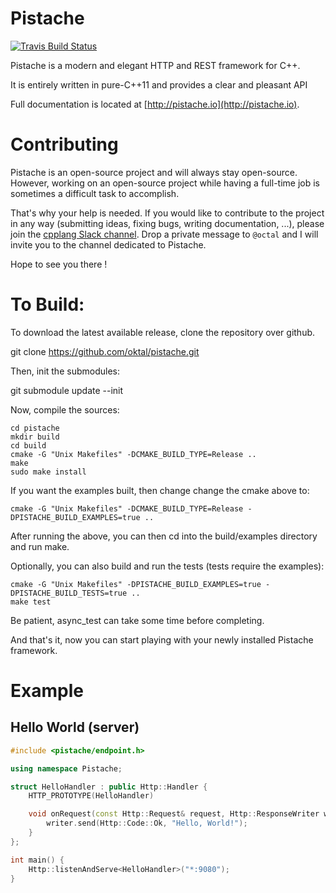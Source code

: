 # Pistache

[![Travis Build Status](https://travis-ci.org/oktal/pistache.svg?branch=master)](https://travis-ci.org/oktal/pistache)

Pistache is a modern and elegant HTTP and REST framework for C++.

It is entirely written in pure-C++11 and provides a clear and pleasant API

Full documentation is located at [http://pistache.io](http://pistache.io).

# Contributing

Pistache is an open-source project and will always stay open-source. However, working on an open-source project while having a full-time job is sometimes a difficult task to accomplish.

That's why your help is needed. If you would like to contribute to the project in any way (submitting ideas, fixing bugs, writing documentation, ...), please join the
[cpplang Slack channel](https://cpplang.now.sh/). Drop a private message to `@octal` and I will invite you to the channel dedicated to Pistache.

Hope to see you there !

# To Build:

To download the latest available release, clone the repository over github.

git clone https://github.com/oktal/pistache.git

Then, init the submodules:

git submodule update --init

Now, compile the sources:

    cd pistache
    mkdir build
    cd build
    cmake -G "Unix Makefiles" -DCMAKE_BUILD_TYPE=Release ..
    make
    sudo make install

If you want the examples built, then change change the cmake above to:

    cmake -G "Unix Makefiles" -DCMAKE_BUILD_TYPE=Release -DPISTACHE_BUILD_EXAMPLES=true ..

After running the above, you can then cd into the build/examples directory and run make.

Optionally, you can also build and run the tests (tests require the examples):

    cmake -G "Unix Makefiles" -DPISTACHE_BUILD_EXAMPLES=true -DPISTACHE_BUILD_TESTS=true ..
    make test

Be patient, async_test can take some time before completing.

And that's it, now you can start playing with your newly installed Pistache framework.

# Example

## Hello World (server)

```cpp
#include <pistache/endpoint.h>

using namespace Pistache;

struct HelloHandler : public Http::Handler {
    HTTP_PROTOTYPE(HelloHandler)

    void onRequest(const Http::Request& request, Http::ResponseWriter writer) {
        writer.send(Http::Code::Ok, "Hello, World!");
    }
};

int main() {
    Http::listenAndServe<HelloHandler>("*:9080");
}
```
